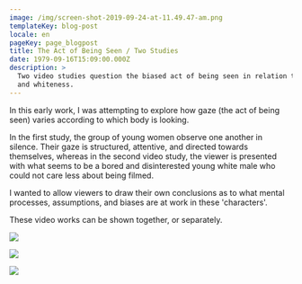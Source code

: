 ```yaml
---
image: /img/screen-shot-2019-09-24-at-11.49.47-am.png
templateKey: blog-post
locale: en
pageKey: page_blogpost
title: The Act of Being Seen / Two Studies
date: 1979-09-16T15:09:00.000Z
description: >
  Two video studies question the biased act of being seen in relation to gender
  and whiteness.
---
```

In this early work, I was attempting to explore how gaze (the act of being seen) varies according to which body is looking.

In the first study, the group of young women observe one another in silence. Their gaze is structured, attentive, and directed towards themselves, whereas in the second video study, the viewer is presented with what seems to be a bored and disinterested young white male who could not care less about being filmed.

I wanted to allow viewers to draw their own conclusions as to what mental processes, assumptions, and biases are at work in these 'characters'. 

These video works can be shown together, or separately. 

![](/img/screen-shot-2019-09-24-at-11.49.47-am.png)

![](/img/cd1.jpg)

![](/img/screen-shot-2016-12-29-at-7.55.01-pm.png)
